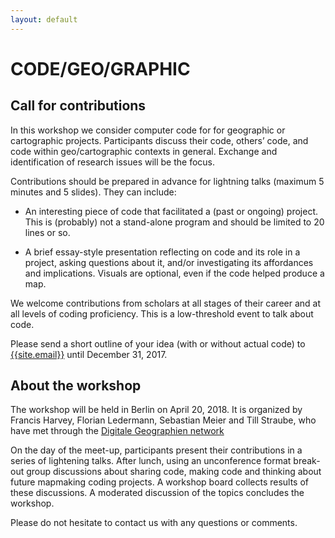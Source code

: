 ```yaml
---
layout: default
---
```

# CODE/GEO/GRAPHIC

## Call for contributions

In this workshop we consider computer code for for geographic or cartographic projects. Participants discuss their code, others’ code, and code within geo/cartographic contexts in general. Exchange and identification of research issues will be the focus. 

Contributions should be prepared in advance for lightning talks (maximum 5 minutes and 5 slides). They can include:

* An interesting piece of code that facilitated a (past or ongoing) project. This is (probably) not a stand-alone program and should be limited to 20 lines or so.

* A brief essay-style presentation reflecting on code and its role in a project, asking questions about it, and/or investigating its affordances and implications. Visuals are optional, even if the code helped produce a map.

We welcome contributions from scholars at all stages of their career and at all levels of coding proficiency. This is a low-threshold event to talk about code.

Please send a short outline of your idea (with or without actual code) to <a href="mailto:{{site.email}}">{{site.email}}</a> until December 31, 2017.

## About the workshop

The workshop will be held in Berlin on April 20, 2018. It is organized by Francis Harvey, Florian Ledermann, Sebastian Meier and Till Straube, who have met through the [Digitale Geographien network](http://digitale-geographien.de)

On the day of the meet-up, participants present their contributions in a series of lightening talks. After lunch, using an unconference format break-out group discussions about sharing code, making code and thinking about future mapmaking coding projects. A workshop board collects results of these discussions. A moderated discussion of the topics concludes the workshop. 

Please do not hesitate to contact us with any questions or comments.
